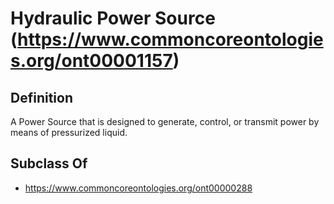 # Hydraulic Power Source (https://www.commoncoreontologies.org/ont00001157)

## Definition
A Power Source that is designed to generate, control, or transmit power by means of pressurized liquid.

## Subclass Of
- https://www.commoncoreontologies.org/ont00000288

